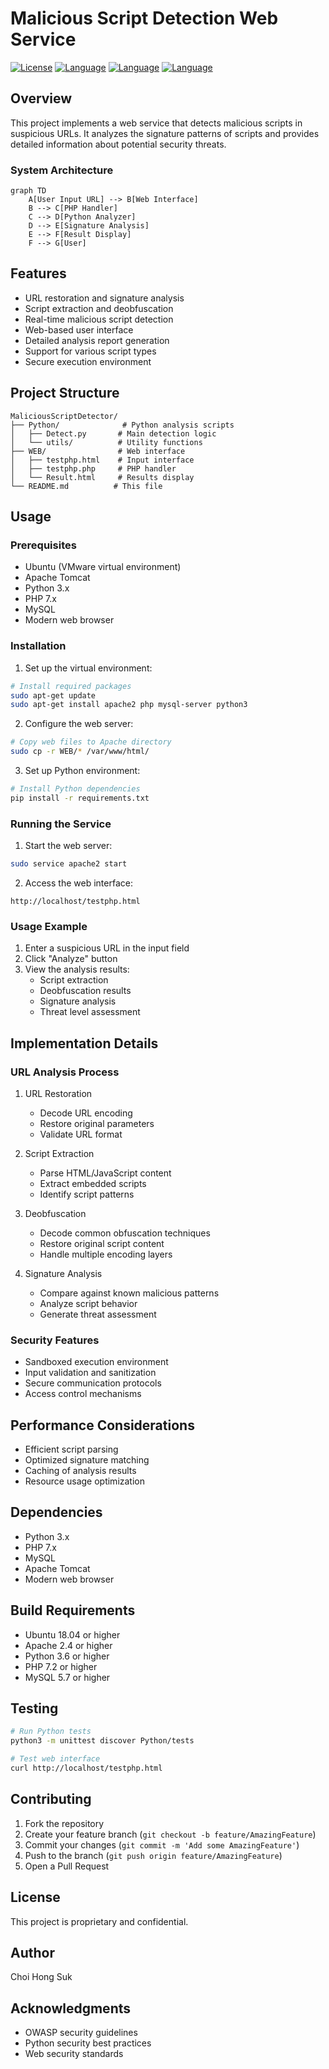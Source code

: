 # Malicious Script Detection Web Service

[![License](https://img.shields.io/badge/License-Proprietary-red.svg)](LICENSE)
[![Language](https://img.shields.io/badge/Language-Python-blue.svg)](https://www.python.org/)
[![Language](https://img.shields.io/badge/Language-JavaScript-yellow.svg)](https://developer.mozilla.org/en-US/docs/Web/JavaScript)
[![Language](https://img.shields.io/badge/Language-PHP-purple.svg)](https://www.php.net/)

## Overview
This project implements a web service that detects malicious scripts in suspicious URLs. It analyzes the signature patterns of scripts and provides detailed information about potential security threats.

### System Architecture
```mermaid
graph TD
    A[User Input URL] --> B[Web Interface]
    B --> C[PHP Handler]
    C --> D[Python Analyzer]
    D --> E[Signature Analysis]
    E --> F[Result Display]
    F --> G[User]
```

## Features
- URL restoration and signature analysis
- Script extraction and deobfuscation
- Real-time malicious script detection
- Web-based user interface
- Detailed analysis report generation
- Support for various script types
- Secure execution environment

## Project Structure
```
MaliciousScriptDetector/
├── Python/              # Python analysis scripts
│   ├── Detect.py       # Main detection logic
│   └── utils/          # Utility functions
├── WEB/                # Web interface
│   ├── testphp.html    # Input interface
│   ├── testphp.php     # PHP handler
│   └── Result.html     # Results display
└── README.md          # This file
```

## Usage

### Prerequisites
- Ubuntu (VMware virtual environment)
- Apache Tomcat
- Python 3.x
- PHP 7.x
- MySQL
- Modern web browser

### Installation
1. Set up the virtual environment:
```bash
# Install required packages
sudo apt-get update
sudo apt-get install apache2 php mysql-server python3
```

2. Configure the web server:
```bash
# Copy web files to Apache directory
sudo cp -r WEB/* /var/www/html/
```

3. Set up Python environment:
```bash
# Install Python dependencies
pip install -r requirements.txt
```

### Running the Service
1. Start the web server:
```bash
sudo service apache2 start
```

2. Access the web interface:
```
http://localhost/testphp.html
```

### Usage Example
1. Enter a suspicious URL in the input field
2. Click "Analyze" button
3. View the analysis results:
   - Script extraction
   - Deobfuscation results
   - Signature analysis
   - Threat level assessment

## Implementation Details

### URL Analysis Process
1. URL Restoration
   - Decode URL encoding
   - Restore original parameters
   - Validate URL format

2. Script Extraction
   - Parse HTML/JavaScript content
   - Extract embedded scripts
   - Identify script patterns

3. Deobfuscation
   - Decode common obfuscation techniques
   - Restore original script content
   - Handle multiple encoding layers

4. Signature Analysis
   - Compare against known malicious patterns
   - Analyze script behavior
   - Generate threat assessment

### Security Features
- Sandboxed execution environment
- Input validation and sanitization
- Secure communication protocols
- Access control mechanisms

## Performance Considerations
- Efficient script parsing
- Optimized signature matching
- Caching of analysis results
- Resource usage optimization

## Dependencies
- Python 3.x
- PHP 7.x
- MySQL
- Apache Tomcat
- Modern web browser

## Build Requirements
- Ubuntu 18.04 or higher
- Apache 2.4 or higher
- Python 3.6 or higher
- PHP 7.2 or higher
- MySQL 5.7 or higher

## Testing
```bash
# Run Python tests
python3 -m unittest discover Python/tests

# Test web interface
curl http://localhost/testphp.html
```

## Contributing
1. Fork the repository
2. Create your feature branch (`git checkout -b feature/AmazingFeature`)
3. Commit your changes (`git commit -m 'Add some AmazingFeature'`)
4. Push to the branch (`git push origin feature/AmazingFeature`)
5. Open a Pull Request

## License
This project is proprietary and confidential.

## Author
Choi Hong Suk

## Acknowledgments
- OWASP security guidelines
- Python security best practices
- Web security standards
